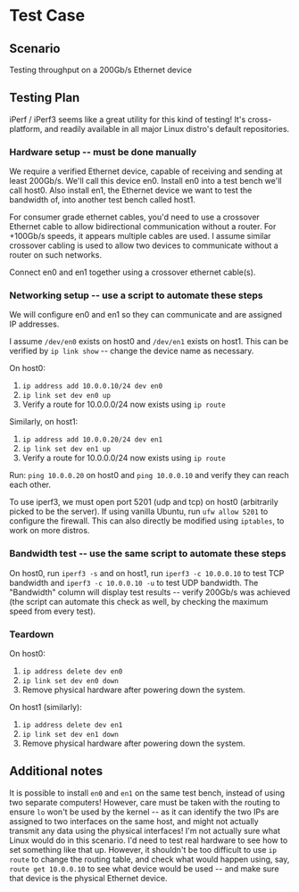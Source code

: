 # Test Case
## Scenario
Testing throughput on a 200Gb/s Ethernet device

## Testing Plan
iPerf / iPerf3 seems like a great utility for this kind of testing!  It's cross-platform, and readily available in all major Linux distro's default repositories.

### Hardware setup -- must be done manually
We require a verified Ethernet device, capable of receiving and sending at least 200Gb/s.  We'll call this device en0.  Install en0 into a test bench we'll call host0.  Also install en1, the Ethernet device we want to test the bandwidth of, into another test bench called host1.

For consumer grade ethernet cables, you'd need to use a crossover Ethernet cable to allow bidirectional communication without a router.  For +100Gb/s speeds, it appears multiple cables are used.  I assume similar crossover cabling is used to allow two devices to communicate without a router on such networks.

Connect en0 and en1 together using a crossover ethernet cable(s).

### Networking setup -- use a script to automate these steps
We will configure en0 and en1 so they can communicate and are assigned IP addresses.

I assume `/dev/en0` exists on host0 and `/dev/en1` exists on host1.  This can be verified by `ip link show` -- change the device name as necessary.

On host0:
1. `ip address add 10.0.0.10/24 dev en0`
1. `ip link set dev en0 up`
1. Verify a route for 10.0.0.0/24 now exists using `ip route`

Similarly, on host1:
1. `ip address add 10.0.0.20/24 dev en1`
1. `ip link set dev en1 up`
1. Verify a route for 10.0.0.0/24 now exists using `ip route`

Run: `ping 10.0.0.20` on host0 and `ping 10.0.0.10` and verify they can reach each other.

To use iperf3, we must open port 5201 (udp and tcp) on host0 (arbitrarily picked to be the server).  If using vanilla Ubuntu, run `ufw allow 5201` to configure the firewall.  This can also directly be modified using `iptables`, to work on more distros.

### Bandwidth test -- use the same script to automate these steps
On host0, run `iperf3 -s` and on host1, run `iperf3 -c 10.0.0.10` to test TCP bandwidth and `iperf3 -c 10.0.0.10 -u` to test UDP bandwidth.  The "Bandwidth" column will display test results -- verify 200Gb/s was achieved (the script can automate this check as well, by checking the maximum speed from every test).

### Teardown
On host0:
1. `ip address delete dev en0`
2. `ip link set dev en0 down`
3. Remove physical hardware after powering down the system.

On host1 (similarly):
1. `ip address delete dev en1`
2. `ip link set dev en1 down`
3. Remove physical hardware after powering down the system.

## Additional notes
It is possible to install `en0` and `en1` on the same test bench, instead of using two separate computers!  However, care must be taken with the routing to ensure `lo` won't be used by the kernel -- as it can identify the two IPs are assigned to two interfaces on the same host, and might not actually transmit any data using the physical interfaces!  I'm not actually sure what Linux would do in this scenario.  I'd need to test real hardware to see how to set something like that up.  However, it shouldn't be too difficult to use `ip route` to change the routing table, and check what would happen using, say, `route get 10.0.0.10` to see what device would be used -- and make sure that device is the physical Ethernet device.
